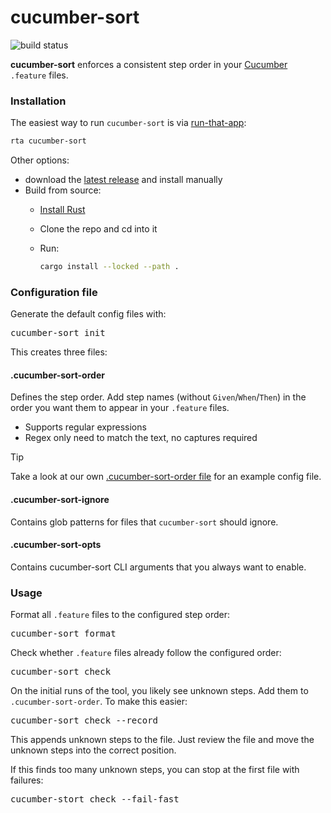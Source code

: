 # cucumber-sort

![build status](https://github.com/kevgo/cucumber-sort/actions/workflows/ci.yml/badge.svg)

**cucumber-sort** enforces a consistent step order in your
[Cucumber](https://cucumber.io) `.feature` files.

### Installation

The easiest way to run `cucumber-sort` is via
[run-that-app](https://github.com/kevgo/run-that-app):

```zsh
rta cucumber-sort
```

Other options:

- download the
  [latest release](https://github.com/kevgo/cucumber-sort/releases/latest) and
  install manually
- Build from source:
  - [Install Rust](https://rustup.rs)
  - Clone the repo and cd into it
  - Run:

    ```zsh
    cargo install --locked --path .
    ```

### Configuration file

Generate the default config files with:

<pre type="call">
cucumber-sort init
</pre>

This creates three files:

#### .cucumber-sort-order

Defines the step order. Add step names (without `Given`/`When`/`Then`) in the
order you want them to appear in your `.feature` files.

- Supports regular expressions
- Regex only need to match the text, no captures required

> [!TIP]
> Take a look at our own [.cucumber-sort-order file](.cucumber-sort-order) for
> an example config file.

#### .cucumber-sort-ignore

Contains glob patterns for files that `cucumber-sort` should ignore.

#### .cucumber-sort-opts

Contains cucumber-sort CLI arguments that you always want to enable.

### Usage

Format all `.feature` files to the configured step order:

<pre type="call">
cucumber-sort format
</pre>

Check whether `.feature` files already follow the configured order:

<pre type="call">
cucumber-sort check
</pre>

On the initial runs of the tool, you likely see unknown steps. Add them to
`.cucumber-sort-order`. To make this easier:

<pre type="call">
cucumber-sort check --record
</pre>

This appends unknown steps to the file. Just review the file and move the
unknown steps into the correct position.

If this finds too many unknown steps, you can stop at the first file with
failures:

<pre type="call">
cucumber-stort check --fail-fast
</pre>

